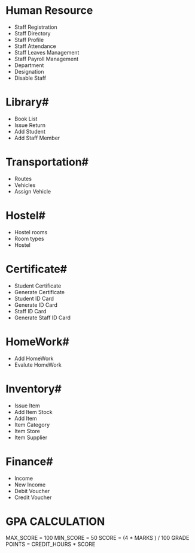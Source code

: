 # Human Resource
* Staff Registration
* Staff Directory
* Staff Profile
* Staff Attendance
* Staff Leaves Management
* Staff Payroll Management
* Department
* Designation
* Disable Staff


# Library# 
* Book List
* Issue Return
* Add Student
* Add Staff Member


# Transportation# 
* Routes
* Vehicles
* Assign Vehicle



# Hostel# 
* Hostel rooms
* Room types
* Hostel


# Certificate# 
* Student Certificate
* Generate Certificate
* Student ID Card
* Generate ID Card
* Staff ID Card
* Generate Staff ID Card



# HomeWork# 
* Add HomeWork
* Evalute HomeWork


# Inventory# 
* Issue Item
* Add Item Stock
* Add Item
* Item Category
* Item Store
* Item Supplier



# Finance# 
* Income
* New Income
* Debit Voucher
* Credit Voucher



# GPA CALCULATION

MAX_SCORE = 100
MIN_SCORE = 50
SCORE = (4 * MARKS ) / 100
GRADE POINTS = CREDIT_HOURS * SCORE